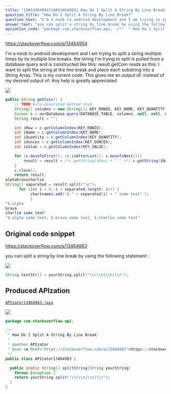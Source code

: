 ```yaml
---
title: "[Q#13464954][A#13464983] How Do I Split A String By Line Break?"
question_title: "How Do I Split A String By Line Break?"
question_text: "I'm a noob to android development and I am trying to split a string multiple times by its multiple line breaks.  the string I'm trying to split is pulled from a database query and is constructed like this: result.getCoin reads as this: I want to split the string at the line break and place each substring into a String Array. This is my current code: This gives me an output of: instead of my desired output of: Any help is greatly appreciated"
answer_text: "you can split a string by line break by using the following statement :"
apization_code: "package com.stackoverflow.api;  /**  * How Do I Split A String By Line Break?  *  * @author APIzator  * @see <a href=\"https://stackoverflow.com/a/13464983\">https://stackoverflow.com/a/13464983</a>  */ public class APIzator13464983 {    public static String[] splitString(String yourString)     throws Exception {     return yourString.split(\"\\\\r\\\\n|\\\\n|\\\\r\");   } }"
---
```


https://stackoverflow.com/q/13464954

I&#x27;m a noob to android development and I am trying to split a string multiple times by its multiple line breaks.  the string I&#x27;m trying to split is pulled from a database query and is constructed like this:
result.getCoin reads as this:
I want to split the string at the line break and place each substring into a String Array. This is my current code:
This gives me an output of:
instead of my desired output of:
Any help is greatly appreciated


<div class="code-logo"><img src="/stackoverflow.png" /></div>

```java
public String getCoin() {
    // TODO Auto-generated method stub
    String[] columns = new String[]{ KEY_ROWID, KEY_NAME, KEY_QUANTITY, KEY_OUNCES, KEY_VALUE };
    Cursor c = ourDatabase.query(DATABASE_TABLE, columns, null, null, null, null, null);
    String result = "";

    int iRow = c.getColumnIndex(KEY_ROWID);
    int iName = c.getColumnIndex(KEY_NAME);
    int iQuantity = c.getColumnIndex(KEY_QUANTITY);
    int iOunces = c.getColumnIndex(KEY_OUNCES);
    int iValue = c.getColumnIndex(KEY_VALUE);

    for (c.moveToFirst(); !c.isAfterLast(); c.moveToNext()){
        result = result + /*c.getString(iRow) + " " +*/ c.getString(iName).substring(0, Math.min(18, c.getString(iName).length())) + "\n";
    }
    c.close();
    return result;
alphabravocharlie
String[] separated = result.split("\n");
      for (int i = 0; i < separated.length; i++) {
           chartnames.add("$." + separated[i] + " some text" ); 
           }
"$.alpha
bravo
charlie some text"
"$.alpha some text, $.bravo some text, $.charlie some text"
```


## Original code snippet

https://stackoverflow.com/a/13464983

you can split a string by line break by using the following statement :

<div class="code-logo"><img src="/stackoverflow.png" /></div>

```java
String textStr[] = yourString.split("\\r\\n|\\n|\\r");
```

## Produced APIzation

[`APIzator13464983.java`](https://github.com/pasqualesalza/apization-temp/raw/main/data/search/APIzator13464983.java)

<div class="code-logo"><img src="/apizator.png" /></div>

```java
package com.stackoverflow.api;

/**
 * How Do I Split A String By Line Break?
 *
 * @author APIzator
 * @see <a href="https://stackoverflow.com/a/13464983">https://stackoverflow.com/a/13464983</a>
 */
public class APIzator13464983 {

  public static String[] splitString(String yourString)
    throws Exception {
    return yourString.split("\\r\\n|\\n|\\r");
  }
}

```